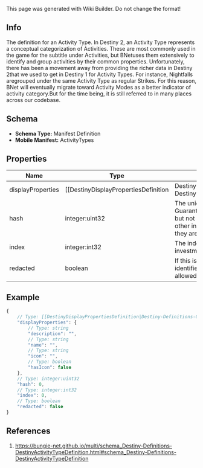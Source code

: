 <span class="wiki-builder">This page was generated with Wiki Builder. Do not change the format!</span>

## Info
The definition for an Activity Type. In Destiny 2, an Activity Type represents a conceptual categorization of Activities. These are most commonly used in the game for the subtitle under Activities, but BNetuses them extensively to identify and group activities by their common properties. Unfortunately, there has been a movement away from providing the richer data in Destiny 2that we used to get in Destiny 1 for Activity Types.  For instance, Nightfalls aregrouped under the same Activity Type as regular Strikes. For this reason, BNet will eventually migrate toward Activity Modes as a better indicator of activity category.But for the time being, it is still referred to in many places across our codebase.

## Schema
* **Schema Type:** Manifest Definition
* **Mobile Manifest:** ActivityTypes

## Properties
Name | Type | Description
---- | ---- | -----------
displayProperties | [[DestinyDisplayPropertiesDefinition|Destiny-Definitions-Common-DestinyDisplayPropertiesDefinition]]:Definition | 
hash | integer:uint32 | The unique identifier for this entity.  Guaranteed to be unique for the type of entity, but not globally. When entities refer to each other in Destiny content, it is this hash that they are referring to.
index | integer:int32 | The index of the entity as it was found in the investment tables.
redacted | boolean | If this is true, then there is an entity with this identifier/type combination, but BNet isnot yet allowed to show it.  Sorry!

## Example
```javascript
{
    // Type: [[DestinyDisplayPropertiesDefinition|Destiny-Definitions-Common-DestinyDisplayPropertiesDefinition]]:Definition
    "displayProperties": {
        // Type: string
        "description": "",
        // Type: string
        "name": "",
        // Type: string
        "icon": "",
        // Type: boolean
        "hasIcon": false
    },
    // Type: integer:uint32
    "hash": 0,
    // Type: integer:int32
    "index": 0,
    // Type: boolean
    "redacted": false
}

```

## References
1. https://bungie-net.github.io/multi/schema_Destiny-Definitions-DestinyActivityTypeDefinition.html#schema_Destiny-Definitions-DestinyActivityTypeDefinition
